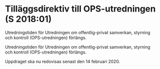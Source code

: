 # Tilläggsdirektiv till OPS-utredningen (S 2018:01)

Utredningstiden för Utredningen om offentlig-privat samverkan, styrning och kontroll (OPS-utredningen) förlängs.

Utredningstiden för Utredningen om offentlig-privat samverkan, styrning och kontroll (OPS-utredningen) förlängs.

Uppdraget ska nu redovisas senast den 14 februari 2020.
